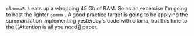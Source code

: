 `olamma3.3` eats up a whopping 45 Gb of RAM. So as an excercise I'm going to host the lighter `gemma` . A good practice target is going to be applying the summarization implementing yesterday's code with ollama, but this time to the [[Attention is all you need]] paper.

